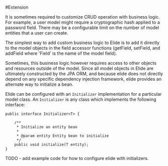 #Extension

It is sometimes required to customize CRUD operation with business logic.  For example, a user model might require a cryptographic hash applied 
to a password field.  There may be a configurable limit on the number of model entities that a user can create.

The simplest way to add custom business logic to Elide is to add it directly to the model objects in the field accessor 
functions (getField, setField, and addField where 'Field' is the name of the model field).

Sometimes, this business logic however requires access to other objects and resources outside of the model.  Since all model objects
in Elide are ultimately constructed by the JPA ORM, and because elide does not directly depend on any specific
dependency injection framework, elide provides an alternate way to initialize a bean.

Elide can be configured with an `Initializer` implementation for a particular model class.  An `Initializer` is any class which implements
the following interface:

```
public interface Initializer<T> {

    /**
     * Initialize an entity bean
     *
     * @param entity Entity bean to initialize
     */
    public void initialize(T entity);
}
```

TODO - add example code for how to configure elide with initializers.

